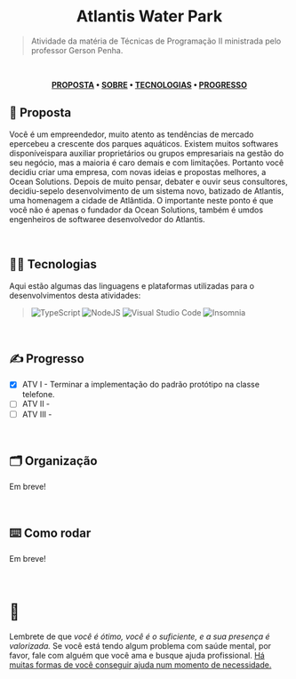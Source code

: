 <div align='center'>
  
# Atlantis Water Park
</div>

> Atividade da matéria de Técnicas de Programação II ministrada pelo professor Gerson Penha.

</br>

<div align="center">

**[PROPOSTA](https://github.com/chroline/well_app#-project-philosophy) • 
[SOBRE](https://github.com/chroline/well_app#-wiki) • 
[TECNOLOGIAS](https://github.com/chroline/well_app#-tech-stack) • 
[PROGRESSO](https://github.com/chroline/well_app#%EF%B8%8F-contributing)**

</div>

## 🧐 Proposta

Você é um empreendedor, muito atento as tendências de mercado epercebeu a crescente dos parques aquáticos. Existem muitos softwares disponíveispara auxiliar proprietários ou grupos empresariais na gestão do seu negócio, mas a maioria é caro demais e com limitações. Portanto você decidiu criar uma empresa, com novas ideias e propostas melhores, a Ocean Solutions. Depois de muito pensar, debater e ouvir seus consultores, decidiu-sepelo desenvolvimento de um sistema novo, batizado de Atlantis, uma homenagem a cidade de Atlântida. O importante neste ponto é que você não é apenas o fundador da Ocean Solutions, também é umdos engenheiros de softwaree desenvolvedor do Atlantis.

<br />

## 👨‍💻 Tecnologias

Aqui estão algumas das linguagens e plataformas utilizadas para o desenvolvimentos desta atividades:

> ![TypeScript](https://img.shields.io/badge/typescript-%23007ACC.svg?style=for-the-badge&logo=typescript&logoColor=white)
> ![NodeJS](https://img.shields.io/badge/node.js-6DA55F?style=for-the-badge&logo=node.js&logoColor=white)
> ![Visual Studio Code](https://img.shields.io/badge/Visual%20Studio%20Code-0078d7.svg?style=for-the-badge&logo=visual-studio-code&logoColor=white)
> ![Insomnia](https://img.shields.io/badge/Insomnia-black?style=for-the-badge&logo=insomnia&logoColor=5849BE) 

<br />

## ✍️ Progresso

- [x] ATV I - Terminar a implementação do padrão protótipo na classe telefone.
- [ ] ATV II -
- [ ] ATV III -

<br />

## 🗂️ Organização
Em breve!

<br />

## ⌨️ Como rodar
Em breve!

<br />

# 💛

Lembrete de que *você é ótimo, você é o suficiente, e a sua presença é valorizada.* Se você está tendo algum problema com saúde mental, por favor, fale com alguém que você ama e busque ajuda profissional. [Há muitas formas de você conseguir ajuda num momento de necessidade.](https://www.cvv.org.br/)
